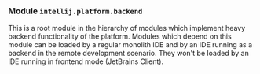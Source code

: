 ### Module `intellij.platform.backend`

This is a root module in the hierarchy of modules which implement heavy backend functionality of the platform. 
Modules which depend on this module can be loaded by a regular monolith IDE and by an IDE running as a backend in the remote development
scenario. They won't be loaded by an IDE running in frontend mode (JetBrains Client).
